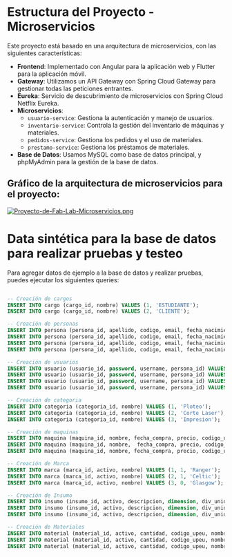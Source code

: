# Estructura del Proyecto - Microservicios

Este proyecto está basado en una arquitectura de microservicios, con las siguientes características:

- **Frontend**: Implementado con Angular para la aplicación web y Flutter para la aplicación móvil.
- **Gateway**: Utilizamos un API Gateway con Spring Cloud Gateway para gestionar todas las peticiones entrantes.
- **Eureka**: Servicio de descubrimiento de microservicios con Spring Cloud Netflix Eureka.
- **Microservicios**:
  - `usuario-service`: Gestiona la autenticación y manejo de usuarios.
  - `inventario-service`: Controla la gestión del inventario de máquinas y materiales.
  - `pedidos-service`: Gestiona los pedidos y el uso de materiales.
  - `prestamo-service`: Gestiona los préstamos de materiales.
- **Base de Datos**: Usamos MySQL como base de datos principal, y phpMyAdmin para la gestión de la base de datos.

## Gráfico de la arquitectura de microservicios para el proyecto:
[![Proyecto-de-Fab-Lab-Microservicios.png](https://i.postimg.cc/VLnXbTM3/Proyecto-de-Fab-Lab-Microservicios.png)](https://postimg.cc/ppVmwssZ)



# Data sintética para la base de datos para realizar pruebas y testeo

Para agregar datos de ejemplo a la base de datos y realizar pruebas, puedes ejecutar los siguientes queries:

```sql

-- Creación de cargos
INSERT INTO cargo (cargo_id, nombre) VALUES (1, 'ESTUDIANTE');
INSERT INTO cargo (cargo_id, nombre) VALUES (2, 'CLIENTE');

-- Creación de personas
INSERT INTO persona (persona_id, apellido, codigo, email, fecha_nacimiento, nombre, cargo_id) VALUES (1, 'Orihuela', '20254124', 'luis.orihuela@upeu.edu.pe', '2000-08-24','Luis', 1);
INSERT INTO persona (persona_id, apellido, codigo, email, fecha_nacimiento, nombre, cargo_id) VALUES (2, 'Ramos', '20254155', 'arturo.ramos@upeu.edu.pe', '1999-08-24','Arturo', 1);
INSERT INTO persona (persona_id, apellido, codigo, email, fecha_nacimiento, nombre, cargo_id) VALUES (3, 'Ruidiaz Flores', 'juan.ruidiaz@upeu.edu.pe', '20254120','2000-08-24','Juan', 1);
INSERT INTO persona (persona_id, apellido, codigo, email, fecha_nacimiento, nombre, cargo_id) VALUES (4, 'Quispe Mamani', 'esau.quispe@upeu.edu.pe', '20254127','2001-08-24','Esau', 1);

-- Creación de usuarios
INSERT INTO usuario (usuario_id, password, username, persona_id) VALUES (1, '123456', 'luisbeto', 1);
INSERT INTO usuario (usuario_id, password, username, persona_id) VALUES (2, '123456', 'arturo', 2);
INSERT INTO usuario (usuario_id, password, username, persona_id) VALUES (3, '123456', 'juanxd', 3);
INSERT INTO usuario (usuario_id, password, username, persona_id) VALUES (4, '123456', 'esauquispe', 4);

-- Creación de categoria
INSERT INTO categoria (categoria_id, nombre) VALUES (1, 'Ploteo');
INSERT INTO categoria (categoria_id, nombre) VALUES (2, 'Corte Laser');
INSERT INTO categoria (categoria_id, nombre) VALUES (3, 'Impresion');

-- Creación de maquinas
INSERT INTO maquina (maquina_id, nombre, fecha_compra, precio, codigo_upeu, estado, porc_desperdicio, tipo_cotizacion, activo, categoria_id) VALUES (1, 'Maquina1', '2024-08-20', 5500.20, '124512', 'activo', 20.2, '', 1, 1);
INSERT INTO maquina (maquina_id, nombre,  fecha_compra, precio, codigo_upeu, estado, porc_desperdicio, tipo_cotizacion, activo, categoria_id) VALUES (2, 'Maquina2', '2024-08-20', 6500.20, '124513', 'activo', 20.2, '', 1, 2);
INSERT INTO maquina (maquina_id, nombre, fecha_compra, precio, codigo_upeu, estado, porc_desperdicio, tipo_cotizacion, activo, categoria_id) VALUES (3, 'Maquina3', '2024-08-20', 7500.20, '124514', 'activo', 20.2, '', 1, 3);

-- Creación de Marca
INSERT INTO marca (marca_id, activo, nombre) VALUES (1, 1, 'Ranger');
INSERT INTO marca (marca_id, activo, nombre) VALUES (2, 1, 'Celtic');
INSERT INTO marca (marca_id, activo, nombre) VALUES (3, 0, 'Glasgow');

-- Creación de Insumo
INSERT INTO insumo (insumo_id, activo, descripcion, dimension, div_unidad, nombre, observacion, precio_venta, categoria_id, marca_id) VALUES (1, 1,'','','','Papel','',30.5, 1,1);
INSERT INTO insumo (insumo_id, activo, descripcion, dimension, div_unidad, nombre, observacion, precio_venta, categoria_id, marca_id) VALUES (2, 1,'','','','Carton','',40.5, 1,1);
INSERT INTO insumo (insumo_id, activo, descripcion, dimension, div_unidad, nombre, observacion, precio_venta, categoria_id, marca_id) VALUES (3, 1,'','','','Madera','',50.5, 1,1);

-- Creación de Materiales
INSERT INTO material (material_id, activo, cantidad, codigo_upeu, nombre) VALUES (1, 1, 50, 'DFD32', 'Guincha');
INSERT INTO material (material_id, activo, cantidad, codigo_upeu, nombre) VALUES (2, 1, 10, 'SXC12', 'Dron');
INSERT INTO material (material_id, activo, cantidad, codigo_upeu, nombre) VALUES (3, 1, 50, 'LKJ55', 'Tijera');